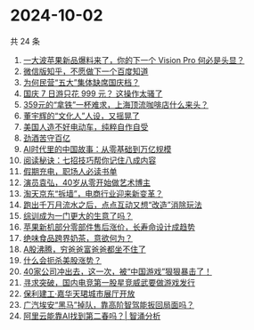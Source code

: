 # 2024-10-02

共 24 条

<!-- BEGIN 36KR -->
<!-- 最后更新时间 2024-10-02 08:02:39 +0800 -->
1. [一大波苹果新品爆料来了，你的下一个 Vision Pro 何必是头显？](https://36kr.com/p/2972397481644292)
1. [微信版知乎，不愿做下一个百度知道](https://36kr.com/p/2972598512328325)
1. [为何民营“五大”集体缺席国庆档？](https://36kr.com/p/2972685859836165)
1. [国庆 7 日游只花 999 元？ 这操作太骚了](https://36kr.com/p/2972645036626182)
1. [359元的“拿铁”一杯难求，上海顶流咖啡店什么来头？](https://36kr.com/p/2973282972324098)
1. [董宇辉的“文化人”人设，又摇晃了](https://36kr.com/p/2972654919294857)
1. [美国人造不好电动车，纯粹自作自受](https://36kr.com/p/2965424211415040)
1. [劲酒苦守百亿](https://36kr.com/p/2972533416743168)
1. [AI时代里的中国故事：从零基础到万亿规模](https://36kr.com/p/2973408918720773)
1. [阅读秘诀：七招技巧帮你记住八成内容](https://36kr.com/p/2962738040066304)
1. [假期充电，职场人必读书单](https://36kr.com/p/2972137627635974)
1. [演员袁弘，40岁从零开始做艺术博主](https://36kr.com/p/2972364770365446)
1. [淘天京东“拆墙”，电商行业迎来新变革？](https://36kr.com/p/2972656497201160)
1. [跑出千万月流水之后，点点互动又想“改造”消除玩法](https://36kr.com/p/2972621179621636)
1. [综训成为一门更大的生意了吗？](https://36kr.com/p/2972577245958401)
1. [苹果新机部分零部件售后涨价，长寿命设计成趋势](https://36kr.com/p/2972501496271107)
1. [绝味食品跨界奶茶，意欲何为？](https://36kr.com/p/2972581014769920)
1. [A股沸腾，穷爸爸富爸爸都坐不住了](https://36kr.com/p/2973145907699329)
1. [什么会扼杀美股涨势？](https://36kr.com/p/2972568118776073)
1. [40家公司冲出去，这一次，被“中国游戏”狠狠暴击了！](https://36kr.com/p/2972541871165697)
1. [寻求突破，国内电竞第一股星竞威武要做游戏发行](https://36kr.com/p/2972501209272326)
1. [保利建工·嘉华天珺城市展厅开放](https://36kr.com/p/2974044535001350)
1. [广汽埃安“黑马”掉队，靠高阶智驾能扳回局面吗？](https://36kr.com/p/2972530022162056)
1. [阿里云能靠AI找到第二春吗？| 智涌分析](https://36kr.com/p/2972455151243267)
<!-- END 36KR -->